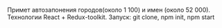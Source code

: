 Примет автозапонения городов(около 1 100) и имен (около 52 000). Технологии React + Redux-toolkit. Запуск: git clone, npm init, npm start 
